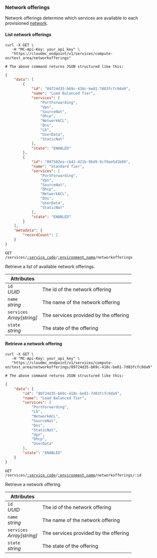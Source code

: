 ### Network offerings

Network offerings determine which services are available to each provisioned [network](#networks).

#### List network offerings

```shell
curl -X GET \
   -H "MC-Api-Key: your_api_key" \
   "https://cloudmc_endpoint/v1/services/compute-on/test_area/networkofferings"

# The above command returns JSON structured like this:
```
```json
{
    "data": [
        {
            "id": "89724d35-b69c-418c-be81-7d83fcfc9da9",
            "name": "Load Balanced Tier",
            "services": [
                "PortForwarding",
                "Vpn",
                "SourceNat",
                "Dhcp",
                "NetworkACL",
                "Dns",
                "Lb",
                "UserData",
                "StaticNat"
            ],
            "state": "ENABLED"
        },
        {
            "id": "087502ea-cb42-421b-9bd9-9cf9ae5d1b89",
            "name": "Standard Tier",
            "services": [
                "PortForwarding",
                "Vpn",
                "SourceNat",
                "Dhcp",
                "NetworkACL",
                "Dns",
                "UserData",
                "StaticNat"
            ],
            "state": "ENABLED"
        }
    ],
    "metadata": {
        "recordCount": 2
    }
}
```

<code>GET /services/<a href="#service-connections">:service_code</a>/<a href="#environments">:environment_name</a>/networkofferings</code>

Retrieve a list of available network offerings.

Attributes | &nbsp;
---------- | -----
`id`<br/>*UUID* | The id of the network offering
`name`<br/>*string* | The name of the network offering
`services`<br/>*Array[string]* | The services provided by the offering
`state`<br/>*string* | The state of the offering

#### Retrieve a network offering

```shell
curl -X GET \
   -H "MC-Api-Key: your_api_key" \
   "https://cloudmc_endpoint/v1/services/compute-on/test_area/networkofferings/89724d35-b69c-418c-be81-7d83fcfc9da9"

# The above command returns JSON structured like this:
```
```json
{
    "data": {
        "id": "89724d35-b69c-418c-be81-7d83fcfc9da9",
        "name": "Load Balanced Tier",
        "services": [
            "PortForwarding",
            "Lb",
            "NetworkACL",
            "SourceNat",
            "Dns",
            "StaticNat",
            "Vpn",
            "Dhcp",
            "UserData"
        ],
        "state": "ENABLED"
    }
}
```

<code>GET /services/<a href="#service-connections">:service_code</a>/<a href="#environments">:environment_name</a>/networkofferings/:id</code>

Retrieve a network offering.

Attributes | &nbsp;
---------- | -----
`id`<br/>*UUID* | The id of the network offering
`name`<br/>*string* | The name of the network offering
`services`<br/>*Array[string]* | The services provided by the offering
`state`<br/>*string* | The state of the offering
